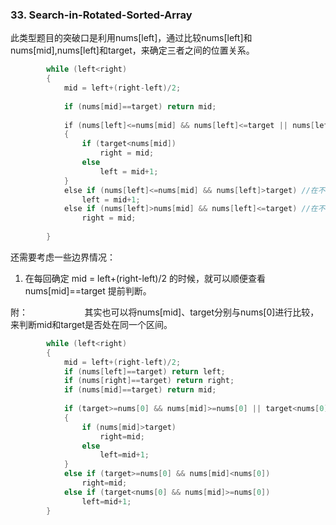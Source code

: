 ### 33. Search-in-Rotated-Sorted-Array
此类型题目的突破口是利用nums[left]，通过比较nums[left]和nums[mid],nums[left]和target，来确定三者之间的位置关系。
```cpp
        while (left<right)
        {
            mid = left+(right-left)/2;
            
            if (nums[mid]==target) return mid;
            
            if (nums[left]<=nums[mid] && nums[left]<=target || nums[left]>nums[mid] && nums[left]>target) //在同一个区段
            {
                if (target<nums[mid])
                    right = mid;
                else
                    left = mid+1;
            }
            else if (nums[left]<=nums[mid] && nums[left]>target) //在不同区段
                left = mid+1;
            else if (nums[left]>nums[mid] && nums[left]<=target) //在不同区段   
                right = mid;
                
        }
```
还需要考虑一些边界情况：
1. 在每回确定 mid = left+(right-left)/2 的时候，就可以顺便查看 nums[mid]==target 提前判断。

附：                                          
其实也可以将nums[mid]、target分别与nums[0]进行比较，来判断mid和target是否处在同一个区间。
```cpp
        while (left<right)
        {
            mid = left+(right-left)/2;
            if (nums[left]==target) return left;
            if (nums[right]==target) return right;
            if (nums[mid]==target) return mid;
            
            if (target>=nums[0] && nums[mid]>=nums[0] || target<nums[0] && nums[mid]<nums[0])
            {
                if (nums[mid]>target)
                    right=mid;
                else
                    left=mid+1;
            }
            else if (target>=nums[0] && nums[mid]<nums[0])
                right=mid;
            else if (target<nums[0] && nums[mid]>=nums[0])
                left=mid+1;
        }
```        
